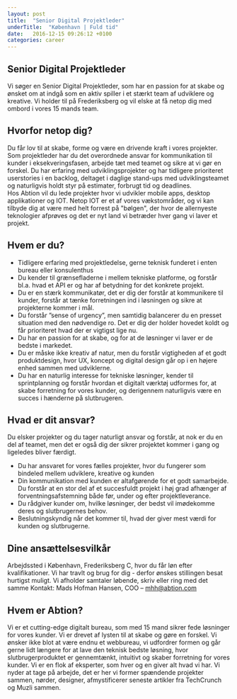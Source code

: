 ```yaml
---
layout: post
title:  "Senior Digital Projektleder"
underTitle:  "København | Fuld tid"
date:   2016-12-15 09:26:12 +0100
categories: career
---
```


## Senior Digital Projektleder

Vi søger en Senior Digital Projektleder, som har en passion for at skabe og ønsket om at indgå som en aktiv spiller i et stærkt team af udviklere og kreative. Vi holder til på Frederiksberg og vil elske at få netop dig med ombord i vores 15 mands team.

## Hvorfor netop dig?

Du får lov til at skabe, forme og være en drivende kraft i vores projekter. Som projektleder har du det overordnede ansvar for kommunikation til kunder i eksekveringsfasen, arbejde tæt med teamet og sikre at vi gør en forskel. Du har erfaring med udviklingsprojekter og har tidligere prioriteret userstories i en backlog, deltaget i daglige stand-ups med udviklingsteamet og naturligvis holdt styr på estimater, forbrugt tid og deadlines.
<br />
Hos Abtion vil du lede projekter hvor vi udvikler mobile apps, desktop applikationer og IOT. Netop IOT er et af vores vækstområder, og vi kan tilbyde dig at være med helt forrest på "bølgen", der hvor de allernyeste teknologier afprøves og det er nyt land vi betræder hver gang vi laver et projekt.

## Hvem er du?

- Tidligere erfaring med projektledelse, gerne teknisk funderet i enten bureau eller konsulenthus
- Du kender til grænsefladerne i mellem tekniske platforme, og forstår bl.a. hvad et API er og har af betydning for det konkrete projekt.
- Du er en stærk kommunikatør, det er dig der forstår at kommunikere til kunder, forstår at tænke forretningen ind i løsningen og sikre at projekterne kommer i mål.
- Du forstår ”sense of urgency”, men samtidig balancerer du en presset situation med den nødvendige ro. Det er dig der holder hovedet koldt og får prioriteret hvad der er vigtigst lige nu.
- Du har en passion for at skabe, og for at de løsninger vi laver er de bedste i markedet. 
- Du er måske ikke kreativ af natur, men du forstår vigtigheden af et godt produktdesign, hvor UX, koncept og digital design går op i en højere enhed sammen med udviklerne.
- Du har en naturlig interesse for tekniske løsninger, kender til sprintplanning og forstår hvordan et digitalt værktøj udformes for, at skabe forretning for vores kunder, og derigennem naturligvis være en succes i hænderne på slutbrugeren.


<div class="splitter"></div>

## Hvad er dit ansvar?

Du elsker projekter og du tager naturligt ansvar og forstår, at nok er du en del af teamet, men det er også dig der sikrer projektet kommer i gang og ligeledes bliver færdigt.

- Du har ansvaret for vores fælles projekter, hvor du fungerer som bindeled mellem udviklere, kreative og kunden
- Din kommunikation med kunden er altafgørende for et godt samarbejde. Du forstår at en stor del af et succesfuldt projekt i høj grad afhænger af forventningsafstemning både før, under og efter projektleverance.
- Du rådgiver kunder om, hvilke løsninger, der bedst vil imødekomme deres og slutbrugernes behov.
- Beslutningskyndig når det kommer til, hvad der giver mest værdi for kunden og slutbrugerne.

## Dine ansættelsesvilkår

Arbejdssted i København, Frederiksberg C, hvor du får løn efter kvalifikationer. 
Vi har travlt og brug for dig - derfor ønskes stillingen besat hurtigst muligt.
Vi afholder samtaler løbende, skriv eller ring med det samme
Kontakt: Mads Hofman Hansen, COO – [mhh@abtion.com](mailto:mhh@abtion.com) 

## Hvem er Abtion?

Vi er et cutting-edge digitalt bureau, som med 15 mand sikrer fede løsninger for vores kunder. Vi er drevet af lysten til at skabe og gøre en forskel. Vi ønsker ikke blot at være endnu et webbureau, vi udfordrer formen og går gerne lidt længere for at lave den teknisk bedste løsning, hvor slutbrugerproduktet er gennemtænkt, intuitivt og skaber forretning for vores kunder.
Vi er en flok af eksperter, som hver og en giver alt hvad vi har. Vi nyder at tage på arbejde, det er her vi former spændende projekter sammen, nørder, designer, afmystificerer seneste artikler fra TechCrunch og Muzli sammen.
